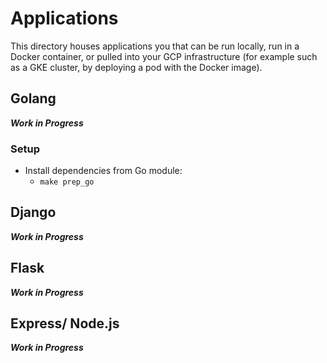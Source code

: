 # Applications

This directory houses applications you that can be run locally, run in a Docker container, or pulled into your GCP infrastructure (for example such as a GKE cluster, by deploying a pod with the Docker image).


## Golang

***Work in Progress***

### Setup

* Install dependencies from Go module:
  * `make prep_go`


## Django

***Work in Progress***

<!-- ### Setup

* `make prep_django` -->


## Flask

***Work in Progress***

<!-- ### Setup

* `make prep_flask` -->


## Express/ Node.js

***Work in Progress***

<!-- ### Setup

* `make prep_node` -->
